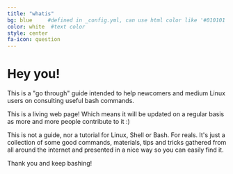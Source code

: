 ```yaml
---
title: "whatis"
bg: blue     #defined in _config.yml, can use html color like '#010101'
color: white  #text color
style: center
fa-icon: question
---
```


# Hey you!

This is a "go through" guide intended to help newcomers and medium Linux users on consulting useful bash commands.

This is a living web page! Which means it will be updated on a regular basis as more and more people contribute to it :)

This is not a guide, nor a tutorial for Linux, Shell or Bash. For reals. It's just a collection of some good commands, materials, tips and tricks gathered from all around the internet and presented in a nice way so you can easily find it.

Thank you and keep bashing!